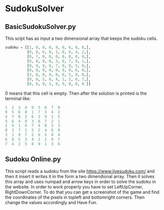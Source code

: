 # SudokuSolver
## BasicSudokuSolver.py
This scipt has as input a two dimensional array that keeps the sudoku cells. 
```python
sudoku = [[1, 0, 0, 0, 9, 0, 6, 0, 8,], 
          [0, 0, 6, 0, 1, 0, 0, 4, 2,],
          [0, 7, 0, 0, 0, 0, 0, 0, 0,],
          [0, 0, 0, 0, 3, 0, 7, 0, 1,],
          [0, 9, 0, 0, 7, 0, 0, 5, 0,],
          [8, 0, 0, 0, 0, 0, 0, 6, 0,],
          [3, 0, 0, 0, 0, 6, 5, 0, 0,],
          [0, 0, 5, 0, 4, 1, 2, 0, 7,],
          [0, 0, 0, 5, 0, 9, 0, 0, 0 ]] 
```

0 means that this cell is empty.
Then after the solution is printed is the terminal like:
``` python 
1  2  3  4  9  5  6  7  8 
9  5  6  8  1  7  3  4  2 
4  7  8  2  6  3  9  1  5 
5  6  4  9  3  8  7  2  1 
2  9  1  6  7  4  8  5  3 
8  3  7  1  5  2  4  6  9 
3  1  9  7  2  6  5  8  4 
6  8  5  3  4  1  2  9  7 
7  4  2  5  8  9  1  3  6 
```

## Sudoku Online.py
This script reads a sudoku from the site https://www.livesudoku.com/ and then it insert it writes it in the form a two dimendional array. Then it solves this array and uses numpad and arrow keys in order to solve the sudoku in the website.
In order to work properly you have to set LeftUpCorner, RightDownCorner. To do that you can get a screenshot of the game and find the coordinates of the pixels in topleft and bottomright corners. Then change the values accordingly and Have Fun.
